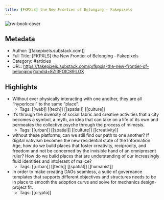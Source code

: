 ```yaml
---
title: [FKPXLS] the New Frontier of Belonging - Fakepixels
---
```

![rw-book-cover](https://readwise-assets.s3.amazonaws.com/static/images/article3.5c705a01b476.png)

## Metadata
- Author: [[fakepixels.substack.com]]
- Full Title: [FKPXLS] the New Frontier of Belonging - Fakepixels
- Category: #articles
- URL: https://fakepixels.substack.com/p/fkpxls-the-new-frontier-of-belonging?cmdid=8ZI3FOIC89ILOX

## Highlights
- Without ever physically interacting with one another, they are all “hyperlocal” to the same “place”.
    - Tags: [[web]] [[tech]] [[spatial]] [[culture]] 
- It’s through the diversity of social fabric and creative activities that a city becomes a symbol, a myth, an idea that can take on a life of its own and permeates the collective psyche through the process of mimesis.
    - Tags: [[urban]] [[spatial]] [[culture]] [[creativity]] 
- without these platforms, can we still find our path to one another? If digital nativism becomes the new residential state of the Information Age, how do we build places that foster creativity, reciprocity, and freedom and not be concerned by the invisible hand of an omnipresent ruler? How do we build places that are understanding of our increasingly fluid identities and intolerant of malice?
    - Tags: [[urban]] [[tech]] [[spatial]] [[humanist]] 
- In order to make creating DAOs seamless, a suite of governance templates that supports different objectives and structures needs to be in place to smooth the adoption curve and solve for mechanics design-project fit.
    - Tags: [[crypto]] 
